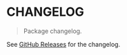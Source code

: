 # CHANGELOG

> Package changelog.

See [GitHub Releases](https://github.com/stdlib-js/stats-base-dists-f-skewness/releases) for the changelog.
